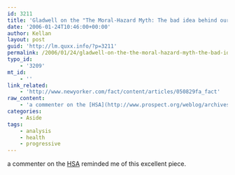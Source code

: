 ```yaml
---
id: 3211
title: 'Gladwell on the "The Moral-Hazard Myth: The bad idea behind our failed health-care system"'
date: '2006-01-24T10:46:00+00:00'
author: Kellan
layout: post
guid: 'http://lm.quxx.info/?p=3211'
permalink: /2006/01/24/gladwell-on-the-the-moral-hazard-myth-the-bad-idea-behind-our-failed-health-care-system/
typo_id:
    - '3209'
mt_id:
    - ''
link_related:
    - 'http://www.newyorker.com/fact/content/articles/050829fa_fact'
raw_content:
    - 'a commenter on the [HSA](http://www.prospect.org/weblog/archives/2006/01/index.html#008934) reminded me of this excellent piece.'
categories:
    - Aside
tags:
    - analysis
    - health
    - progressive
---
```


a commenter on the [HSA](http://www.prospect.org/weblog/archives/2006/01/index.html#008934) reminded me of this excellent piece.
